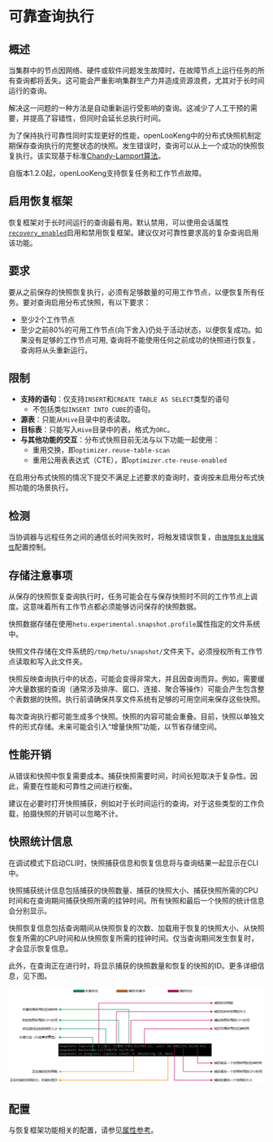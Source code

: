 # 可靠查询执行

## 概述

当集群中的节点因网络、硬件或软件问题发生故障时，在故障节点上运行任务的所有查询都将丢失。这可能会严重影响集群生产力并造成资源浪费，尤其对于长时间运行的查询。

解决这一问题的一种方法是自动重新运行受影响的查询。这减少了人工干预的需要，并提高了容错性，但同时会延长总执行时间。

为了保持执行可靠性同时实现更好的性能，openLooKeng中的分布式快照机制定期保存查询执行的完整状态的快照。发生错误时，查询可以从上一个成功的快照恢复执行。该实现基于标准[Chandy-Lamport算法](https://en.wikipedia.org/wiki/Chandy%E2%80%93Lamport_algorithm)。

自版本1.2.0起，openLooKeng支持恢复任务和工作节点故障。

## 启用恢复框架
     
恢复框架对于长时间运行的查询最有用。默认禁用，可以使用会话属性[`recovery_enabled`](properties.md#recovery_enabled)启用和禁用恢复框架。建议仅对可靠性要求高的复杂查询启用该功能。

## 要求

要从之前保存的快照恢复执行，必须有足够数量的可用工作节点，以便恢复所有任务。要对查询启用分布式快照，有以下要求：

- 至少2个工作节点
- 至少之前80%的可用工作节点(向下舍入)仍处于活动状态，以便恢复成功。如果没有足够的工作节点可用, 查询将不能使用任何之前成功的快照进行恢复，查询将从头重新运行。

## 限制

- **支持的语句**：仅支持`INSERT`和`CREATE TABLE AS SELECT`类型的语句
  - 不包括类似`INSERT INTO CUBE`的语句。
- **源表**：只能从`Hive`目录中的表读取。
- **目标表**：只能写入`Hive`目录中的表，格式为`ORC`。
- **与其他功能的交互**：分布式快照目前无法与以下功能一起使用：
  - 重用交换，即`optimizer.reuse-table-scan`
  - 重用公用表表达式（CTE），即`optimizer.cte-reuse-enabled`

在启用分布式快照的情况下提交不满足上述要求的查询时，查询按未启用分布式快照功能的场景执行。

## 检测

当协调器与远程任务之间的通信长时间失败时，将触发错误恢复，由[`故障恢复处理属性`](properties.md#故障恢复处理属性)配置控制。

## 存储注意事项

从保存的快照恢复查询执行时，任务可能会在与保存快照时不同的工作节点上调度。这意味着所有工作节点都必须能够访问保存的快照数据。

快照数据存储在使用`hetu.experimental.snapshot.profile`属性指定的文件系统中。

快照文件存储在文件系统的`/tmp/hetu/snapshot/`文件夹下。必须授权所有工作节点读取和写入此文件夹。

快照反映查询执行中的状态，可能会变得非常大，并且因查询而异。例如，需要缓冲大量数据的查询（通常涉及排序、窗口、连接、聚合等操作）可能会产生包含整个表数据的快照。执行前请确保共享文件系统有足够的可用空间来保存这些快照。

每次查询执行都可能生成多个快照。快照的内容可能会重叠。目前，快照以单独文件的形式存储。未来可能会引入“增量快照”功能，以节省存储空间。

## 性能开销

从错误和快照中恢复需要成本。捕获快照需要时间，时间长短取决于复杂性。因此，需要在性能和可靠性之间进行权衡。

建议在必要时打开快照捕获，例如对于长时间运行的查询。对于这些类型的工作负载，拍摄快照的开销可以忽略不计。

## 快照统计信息

在调试模式下启动CLI时，快照捕获信息和恢复信息将与查询结果一起显示在CLI中。

快照捕获统计信息包括捕获的快照数量、捕获的快照大小、捕获快照所需的CPU时间和在查询期间捕获快照所需的挂钟时间。所有快照和最后一个快照的统计信息会分别显示。

快照恢复信息包括查询期间从快照恢复的次数、加载用于恢复的快照大小、从快照恢复所需的CPU时间和从快照恢复所需的挂钟时间。仅当查询期间发生恢复时，才会显示恢复信息。

此外，在查询正在进行时，将显示捕获的快照数量和恢复的快照的ID。更多详细信息，见下图。

![](../images/snapshot_statistics_cn.png)

## 配置

与恢复框架功能相关的配置，请参见[属性参考](properties.md#查询恢复)。